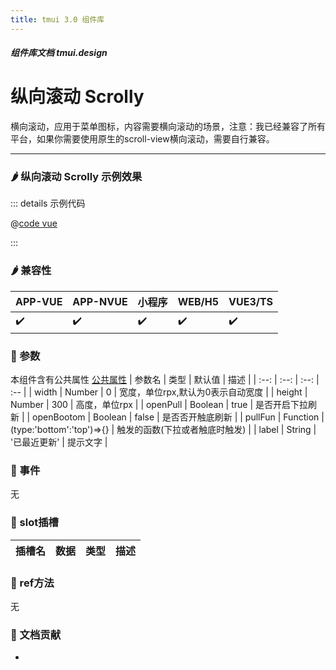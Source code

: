 ```yaml
---
title: tmui 3.0 组件库
---
```


<dirtoc></dirtoc>

##### 组件库文档 tmui.design

# 纵向滚动 Scrolly <Badge type="danger" text="试验 v3.0.83+" vertical="middle" />
横向滚动，应用于菜单图标，内容需要横向滚动的场景，注意：我已经兼容了所有平台，如果你需要使用原生的scroll-view横向滚动，需要自行兼容。

---

### :hot_pepper: 纵向滚动 Scrolly 示例效果

<webview url="https://tmui.design/h5/#/pages/other/scrolly"></webview>

::: details 示例代码

@[code vue](pages/other/scrolly.nvue)

:::


### :hot_pepper: 兼容性

| APP-VUE | APP-NVUE | 小程序 | WEB/H5 | VUE3/TS |
| --- | --- | --- | --- | --- |
| :heavy_check_mark: | :heavy_check_mark: | :heavy_check_mark: | :heavy_check_mark: | :heavy_check_mark: |

### :seedling: 参数
本组件含有公共属性 [公共属性](/doc/spec/组件公共样式.md)
| 参数名 | 类型 | 默认值 | 描述 |
| :--: | :--: | :--: | :-- |
| width | Number | 0 | 宽度，单位rpx,默认为0表示自动宽度 |
| height | Number | 300 | 高度，单位rpx |
| openPull | Boolean | true | 是否开启下拉刷新 |
| openBootom | Boolean | false | 是否否开触底刷新 |
| pullFun | Function | (type:'bottom':'top')=>{} | 触发的函数(下拉或者触底时触发) |
| label | String | '已最近更新' | 提示文字 |


### :rose: 事件
无

### :corn: slot插槽
| 插槽名 | 数据 | 类型 | 描述 |
| :--: | :--: | :--: | :-- |

### :green_salad: ref方法
无

### :couplekiss: 文档贡献

-